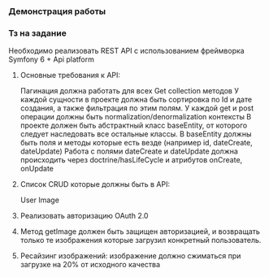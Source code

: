 ### Демонстрация работы

### Тз на задание 
Необходимо реализовать REST API с использованием фреймворка Symfony 6 + Api platform 
1) Основные требования к API: 

    Пагинация должна работать для всех Get collection методов
    У каждой сущности в проекте должна быть сортировка по Id и дате создания, а также фильтрация по этим полям. 
    У каждой get и post операции должны быть normalization/denormalization контексты
    В проекте должен быть абстрактный класс baseEntity, от которого следует наследовать все остальные классы. В baseEntity должны быть поля и методы которые есть везде (например id, dateCreate, dateUpdate)
    Работа с полями dateCreate и dateUpdate должна происходить через doctrine/hasLifeCycle и атрибутов onCreate, onUpdate 

2) Список CRUD которые должны быть в API: 

    User
    Image

3) Реализовать авторизацию OAuth 2.0
4) Метод getImage должен быть защищен авторизацией, и возвращать только те изображения которые загрузил конкретный пользователь.

5) Ресайзинг изображений: изображение должно сжиматься при загрузке на 20% от исходного качества
